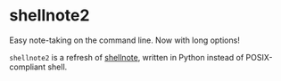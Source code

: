 # shellnote2

Easy note-taking on the command line. Now with long options!

`shellnote2` is a refresh of [shellnote](https://github.com/mrtgst/shellnote), written in Python instead of POSIX-compliant shell.
